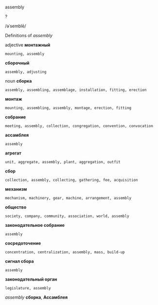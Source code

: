 assembly

?

/əˈsemblē/

Definitions of _assembly_

adjective
**монтажный**

    mounting, assembly
**сборочный**

    assembly, adjusting

noun
**сборка**

    assembly, assembling, assemblage, installation, fitting, erection
**монтаж**

    mounting, assembling, assembly, montage, erection, fitting
**собрание**

    meeting, assembly, collection, congregation, convention, convocation
**ассамблея**

    assembly
**агрегат**

    unit, aggregate, assembly, plant, aggregation, outfit
**сбор**

    collection, assembly, collecting, gathering, fee, acquisition
**механизм**

    mechanism, machinery, gear, machine, arrangement, assembly
**общество**

    society, company, community, association, world, assembly
**законодательное собрание**

    assembly
**сосредоточение**

    concentration, centralization, assembly, mass, build-up
**сигнал сбора**

    assembly
**законодательный орган**

    legislature, assembly

_assembly_
**сборка**, **Ассамблея**